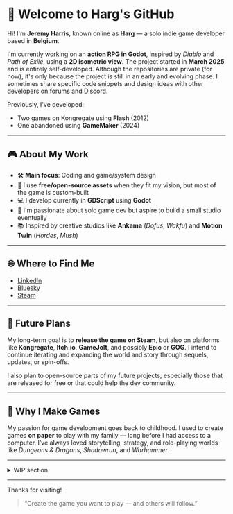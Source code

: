 # 👾 Welcome to Harg's GitHub

Hi! I'm **Jeremy Harris**, known online as **Harg** — a solo indie game developer based in **Belgium**.

I'm currently working on an **action RPG in Godot**, inspired by *Diablo* and *Path of Exile*, using a **2D isometric view**. The project started in **March 2025** and is entirely self-developed. Although the repositories are private (for now), it's only because the project is still in an early and evolving phase. I sometimes share specific code snippets and design ideas with other developers on forums and Discord.

Previously, I've developed:
- Two games on Kongregate using **Flash** (2012)
- One abandoned using **GameMaker** (2024)

---

## 🎮 About My Work

- 🛠️ **Main focus**: Coding and game/system design
- 🎨 I use **free/open-source assets** when they fit my vision, but most of the game is custom-built
- 💻 I develop currently in **GDScript** using **Godot**
- 🌱 I'm passionate about solo game dev but aspire to build a small studio eventually
- 📚 Inspired by creative studios like **Ankama** (*Dofus*, *Wakfu*) and **Motion Twin** (*Hordes*, *Mush*)

---

## 🌐 Where to Find Me

- [LinkedIn](https://www.linkedin.com/in/harg2001/)
- [Bluesky](https://bsky.app/profile/harg2001.bsky.social)
- [Steam](https://steamcommunity.com/id/har_g2001/)

---

## 🚀 Future Plans

My long-term goal is to **release the game on Steam**, but also on platforms like **Kongregate**, **Itch.io**, **GameJolt**, and possibly **Epic** or **GOG**. I intend to continue iterating and expanding the world and story through sequels, updates, or spin-offs.

I also plan to open-source parts of my future projects, especially those that are released for free or that could help the dev community.

---

## 🎲 Why I Make Games

My passion for game development goes back to childhood. I used to create games **on paper** to play with my family — long before I had access to a computer. I’ve always loved storytelling, strategy, and role-playing worlds like *Dungeons & Dragons*, *Shadowrun*, and *Warhammer*.

---

<details>
  <summary>WIP section</summary>
  
![](https://komarev.com/ghpvc/?username=Harg2001&color=blue)

![Harg2001's Stats](https://github-readme-stats.vercel.app/api?username=Harg2001&theme=darcula&show_icons=true&hide_border=false&count_private=true)

![Harg2001's Streak](https://github-readme-streak-stats.herokuapp.com/?user=Harg2001&theme=darcula&hide_border=false)

![Harg2001's Top Languages](https://github-readme-stats.vercel.app/api/top-langs/?username=Harg2001&theme=darcula&show_icons=true&hide_border=false&layout=compact)

</details>

---

Thanks for visiting!

> “Create the game you want to play — and others will follow.”
